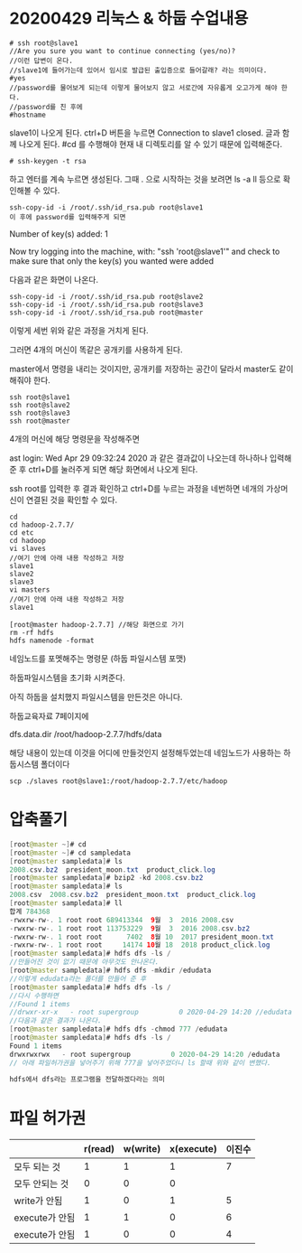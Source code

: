 # 20200429 리눅스 & 하둡 수업내용



```
# ssh root@slave1
//Are you sure you want to continue connecting (yes/no)? 
//이런 답변이 온다.
//slave1에 들어가는데 있어서 임시로 발급된 출입증으로 들어갈래? 라는 의미이다.
#yes
//password를 물어보게 되는데 이렇게 물어보지 않고 서로간에 자유롭게 오고가게 해야 한다.
//password를 친 후에
#hostname
```

slave1이 나오게 된다.
ctrl+D 버튼을 누르면
Connection to slave1 closed. 글과 함께 나오게 된다.
#cd 를 수행해야 현재 내 디렉토리를 알 수 있기 때문에 입력해준다. 

```
# ssh-keygen -t rsa
```

하고 엔터를 계속 누르면 생성된다.
그때 . 으로 시작하는 것을 보려면 
ls -a
ll 등으로 확인해볼 수 있다.

```
ssh-copy-id -i /root/.ssh/id_rsa.pub root@slave1
이 후에 password를 입력해주게 되면
```

Number of key(s) added: 1

Now try logging into the machine, with:   "ssh 'root@slave1'"
and check to make sure that only the key(s) you wanted were added

다음과 같은 화면이 나온다.

```
ssh-copy-id -i /root/.ssh/id_rsa.pub root@slave2
ssh-copy-id -i /root/.ssh/id_rsa.pub root@slave3
ssh-copy-id -i /root/.ssh/id_rsa.pub root@master
```

이렇게 세번 위와 같은 과정을 거치게 된다.

그러면 4개의 머신이 똑같은 공개키를 사용하게 된다.

master에서 명령을 내리는 것이지만, 공개키를 저장하는 공간이 달라서 master도 같이 해줘야 한다.

```
ssh root@slave1
ssh root@slave2
ssh root@slave3
ssh root@master
```

4개의 머신에 해당 명령문을 작성해주면

ast login: Wed Apr 29 09:32:24 2020 과 같은 결과값이 나오는데 하나하나 입력해준 후 ctrl+D를 눌러주게 되면 해당 화면에서 나오게 된다.

ssh root를 입력한 후 결과 확인하고 ctrl+D를 누르는 과정을 네번하면 네개의 가상머신이 연결된 것을 확인할 수 있다.

```
cd
cd hadoop-2.7.7/
cd etc
cd hadoop
vi slaves
//여기 안에 아래 내용 작성하고 저장
slave1
slave2
slave3
vi masters
//여기 안에 아래 내용 작성하고 저장
slave1
```

```
[root@master hadoop-2.7.7] //해당 화면으로 가기
rm -rf hdfs
hdfs namenode -format
```

네임노드를 포멧해주는 명령문 (하둡 파일시스템 포맷)

하둡파일시스템을 초기화 시켜준다.

아직 하둡을 설치했지 파일시스템을 만든것은 아니다. 

하둡교육자료 7페이지에

<property>
<name>dfs.data.dir</name>
<value>/root/hadoop-2.7.7/hdfs/data</value>
</property> 

해당 내용이 있는데 이것을 어디에 만들것인지 설정해두었는데 네임노드가 사용하는 하둡시스템 폴더이다

```
scp ./slaves root@slave1:/root/hadoop-2.7.7/etc/hadoop
```



# 압축풀기

```java
[root@master ~]# cd
[root@master ~]# cd sampledata
[root@master sampledata]# ls
2008.csv.bz2  president_moon.txt  product_click.log
[root@master sampledata]# bzip2 -kd 2008.csv.bz2
[root@master sampledata]# ls
2008.csv  2008.csv.bz2  president_moon.txt  product_click.log
[root@master sampledata]# ll
합계 784368
-rwxrw-rw-. 1 root root 689413344  9월  3  2016 2008.csv
-rwxrw-rw-. 1 root root 113753229  9월  3  2016 2008.csv.bz2
-rwxrw-rw-. 1 root root      7402  8월 10  2017 president_moon.txt
-rwxrw-rw-. 1 root root     14174 10월 18  2018 product_click.log
[root@master sampledata]# hdfs dfs -ls /
//만들어진 것이 없기 때문에 아무것도 안나온다.
[root@master sampledata]# hdfs dfs -mkdir /edudata
//이렇게 edudata라는 폴더를 만들어 준 후 
[root@master sampledata]# hdfs dfs -ls /
//다시 수행하면 
//Found 1 items
//drwxr-xr-x   - root supergroup          0 2020-04-29 14:20 //edudata
//다음과 같은 결과가 나온다.
[root@master sampledata]# hdfs dfs -chmod 777 /edudata
[root@master sampledata]# hdfs dfs -ls /
Found 1 items
drwxrwxrwx   - root supergroup          0 2020-04-29 14:20 /edudata
// 아래 파일허가권을 넣어주기 위해 777을 넣어주었더니 ls 할때 위와 같이 변했다.
    
hdfs에서 dfs라는 프로그램을 전달하겠다라는 의미
```



# 파일 허가권

 

|                | r(read) | w(write) | x(execute) | 이진수 |
| -------------- | ------- | -------- | ---------- | ------ |
| 모두 되는 것   | 1       | 1        | 1          | 7      |
| 모두 안되는 것 | 0       | 0        | 0          |        |
| write가 안됨   | 1       | 0        | 1          | 5      |
| execute가 안됨 | 1       | 1        | 0          | 6      |
| execute가 안됨 | 1       | 0        | 0          | 4      |



